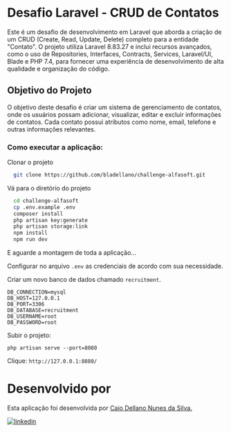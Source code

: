 
# Desafio Laravel - CRUD de Contatos

Este é um desafio de desenvolvimento em Laravel que aborda a criação de um CRUD (Create, Read, Update, Delete) completo para a entidade "Contato". O projeto utiliza Laravel 8.83.27 e inclui recursos avançados, como o uso de Repositories, Interfaces, Contracts, Services, Laravel/UI, Blade e PHP 7.4, para fornecer uma experiência de desenvolvimento de alta qualidade e organização do código.

## Objetivo do Projeto
O objetivo deste desafio é criar um sistema de gerenciamento de contatos, onde os usuários possam adicionar, visualizar, editar e excluir informações de contatos. Cada contato possui atributos como nome, email, telefone e outras informações relevantes.

### Como executar a aplicação:

Clonar o projeto
```bash
  git clone https://github.com/bladellano/challenge-alfasoft.git
```

Vá para o diretório do projeto
```bash
  cd challenge-alfasoft
  cp .env.example .env
  composer install
  php artisan key:generate
  php artisan storage:link
  npm install
  npm run dev
```
E aguarde a montagem de toda a aplicação...

Configurar no arquivo `.env` as credenciais de acordo com sua necessidade.

Criar um novo banco de dados chamado `recruitment`.
```
DB_CONNECTION=mysql
DB_HOST=127.0.0.1
DB_PORT=3306
DB_DATABASE=recruitment
DB_USERNAME=root
DB_PASSWORD=root
```

Subir o projeto:
```
php artisan serve --port=8080
```

Clique: `http://127.0.0.1:8080/`
# Desenvolvido por

Esta aplicação foi desenvolvida por [Caio Dellano Nunes da Silva.](https://cdnssystems.com.br/) 

[![linkedin](https://img.shields.io/badge/linkedin-0A66C2?style=for-the-badge&logo=linkedin&logoColor=white)](https://www.linkedin.com/in/bladellano/)



